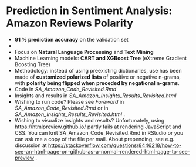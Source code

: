 # Prediction in Sentiment Analysis: Amazon Reviews Polarity

* **91 % prediction accuracy** on the validation set
* 
* Focus on **Natural Language Processing** and **Text Mining**
* Machine Learning models: **CART and XGBoost Tree** (eXtreme Gradient Boosting Tree)
* Methodology: instead of using preexisting dictionaries, use has been made of **customized polarized lists** of positive or negative n-grams, with **polarity being flipped when preceded by negational n-grams**.
* Code in *SA_Amazon_Code_Revisited.Rmd* 
* Insights and results in *SA_Amazon_Insights_Results_Revisited.html*
* Wishing to run code? Please see *Foreword* in *SA_Amazon_Code_Revisited.Rmd*  or in *SA_Amazon_Insights_Results_Revisited.html* .
* Wishing to visualize insights and results? Unfortunately, using https://htmlpreview.github.io/ partly fails at rendering JavaScript and CSS. You can knit SA_Amazon_Code_Revisited.Rmd in RStudio or you can ask me a copy of the file per mail.
About prepending, see e.g. discussion at https://stackoverflow.com/questions/8446218/how-to-see-an-html-page-on-github-as-a-normal-rendered-html-page-to-see-preview .

